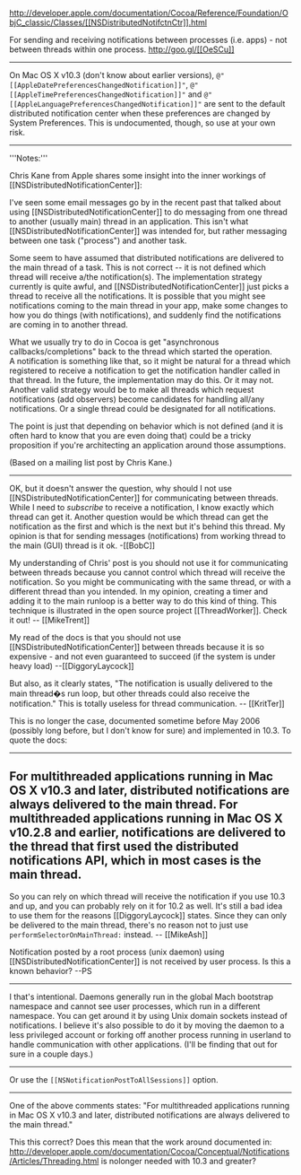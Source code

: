 http://developer.apple.com/documentation/Cocoa/Reference/Foundation/ObjC_classic/Classes/[[NSDistributedNotifctnCtr]].html

For sending and receiving notifications between processes (i.e. apps) - not between threads within one process. http://goo.gl/[[OeSCu]]

----


On Mac OS X v10.3 (don't know about earlier versions), <code>@"[[AppleDatePreferencesChangedNotification]]"</code>, <code>@"[[AppleTimePreferencesChangedNotification]]"</code> and <code>@"[[AppleLanguagePreferencesChangedNotification]]"</code> are sent to the default distributed notification center when these preferences are changed by System Preferences. This is undocumented, though, so use at your own
risk.

----


'''Notes:'''

Chris Kane from Apple shares some insight into the inner workings of [[NSDistributedNotificationCenter]]:

I've seen some email messages go by in the recent past that talked about 
using [[NSDistributedNotificationCenter]] to do messaging from one thread to 
another (usually main) thread in an application.  This isn't what 
[[NSDistributedNotificationCenter]] was intended for, but rather messaging 
between one task ("process") and another task.

Some seem to have assumed that distributed notifications are delivered 
to the main thread of a task.  This is not correct -- it is not defined 
which thread will receive a/the notification(s).  The implementation 
strategy currently is quite awful, and [[NSDistributedNotificationCenter]] 
just picks a thread to receive all the notifications.  It is possible 
that you might see notifications coming to the main thread in your app, 
make some changes to how you do things (with notifications), and 
suddenly find the notifications are coming in to another thread.

What we usually try to do in Cocoa is get "asynchronous 
callbacks/completions" back to the thread which started the operation.  
A notification is something like that, so it might be natural for a 
thread which registered to receive a notification to get the 
notification handler called in that thread.  In the future, the 
implementation may do this.  Or it may not.  Another valid strategy 
would be to make all threads which request notifications (add observers) 
become candidates for handling all/any notifications.  Or a single 
thread could be designated for all notifications.

The point is just that depending on behavior which is not defined (and 
it is often hard to know that you are even doing that) could be a tricky 
proposition if you're architecting an application around those 
assumptions.

(Based on a mailing list post by Chris Kane.)

----
OK, but it doesn't answer the question, why should I not use [[NSDistributedNotificationCenter]] for communicating between threads. While I need to _subscribe_ to receive a notification, I know exactly which thread can get it. Another question would be which thread can get the notification as the first and which is the next but it's behind this thread. My opinion is that for sending messages (notifications) from working thread to the main (GUI) thread is it ok.
-[[BobC]]

My understanding of Chris' post is you should not use it for communicating between threads because you cannot control which thread will receive the notification. So you might be communicating with the same thread, or with a different thread than you intended. In my opinion, creating a timer and adding it to the main runloop is a better way to do this kind of thing. This technique is illustrated in the open source project [[ThreadWorker]]. Check it out!
-- [[MikeTrent]]

My read of the docs is that you should not use [[NSDistributedNotificationCenter]] between threads because it is so expensive  - and not even guaranteed to succeed (if the system is under heavy load)
 --[[DiggoryLaycock]]

But also, as it clearly states, "The notification is usually delivered to the main thread�s run loop, but other threads could also receive the notification." This is totally useless for thread communication. -- [[KritTer]]

This is no longer the case, documented sometime before May 2006 (possibly long before, but I don't know for sure) and implemented in 10.3. To quote the docs:

----
For multithreaded applications running in Mac OS X v10.3 and later, distributed notifications are always delivered to the main thread. For multithreaded applications running in Mac OS X v10.2.8 and earlier, notifications are delivered to the thread that first used the distributed notifications API, which in most cases is the main thread.
----

So you can rely on which thread will receive the notification if you use 10.3 and up, and you can probably rely on it for 10.2 as well. It's still a bad idea to use them for the reasons [[DiggoryLaycock]] states. Since they can only be delivered to the main thread, there's no reason not to just use <code>performSelectorOnMainThread:</code> instead. -- [[MikeAsh]]

Notification posted by a root process (unix daemon) using [[NSDistributedNotificationCenter]] is not received by user process. Is this a known behavior?
--PS

----
I that's intentional. Daemons generally run in the global Mach bootstrap namespace and cannot see user processes, which run in a different namespace.  You can get around it by using Unix domain sockets instead of notifications. I believe it's also possible to do it by moving the daemon to a less privileged account or forking off another process running in userland to handle communication with other applications.  (I'll be finding that out for sure in a couple days.)

----
Or use the <code>[[NSNotificationPostToAllSessions]]</code> option.

----

One of the above comments states: "For multithreaded applications running in Mac OS X v10.3 and later, distributed notifications are always delivered to the main thread."

This this correct? Does this mean that the work around documented in: http://developer.apple.com/documentation/Cocoa/Conceptual/Notifications/Articles/Threading.html
is nolonger needed with 10.3 and greater?
